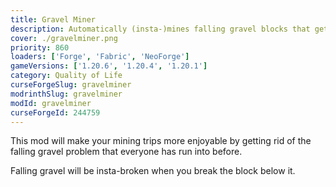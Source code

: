 ```yaml
---
title: Gravel Miner
description: Automatically (insta-)mines falling gravel blocks that get in your way while mining.
cover: ./gravelminer.png
priority: 860
loaders: ['Forge', 'Fabric', 'NeoForge']
gameVersions: ['1.20.6', '1.20.4', '1.20.1']
category: Quality of Life
curseForgeSlug: gravelminer
modrinthSlug: gravelminer
modId: gravelminer
curseForgeId: 244759
---
```


This mod will make your mining trips more enjoyable by getting rid of the falling gravel problem that everyone has run into before.

Falling gravel will be insta-broken when you break the block below it.